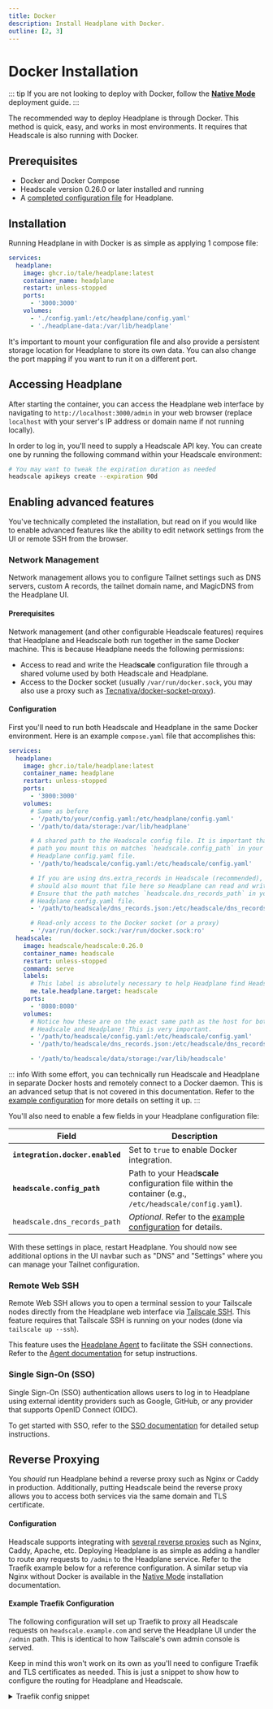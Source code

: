 ```yaml
---
title: Docker
description: Install Headplane with Docker.
outline: [2, 3]
---
```


# Docker Installation
::: tip
If you are not looking to deploy with Docker, follow the
[**Native Mode**](./native-mode.md) deployment guide.
:::

The recommended way to deploy Headplane is through Docker. This method is quick,
easy, and works in most environments. It requires that Headscale is also running
with Docker.

## Prerequisites
- Docker and Docker Compose
- Headscale version 0.26.0 or later installed and running
- A [completed configuration file](/index.md#configuration) for Headplane. 


## Installation
Running Headplane in with Docker is as simple as applying 1 compose file:
```yaml
services:
  headplane:
    image: ghcr.io/tale/headplane:latest
    container_name: headplane
    restart: unless-stopped
    ports:
      - '3000:3000'
    volumes:
      - './config.yaml:/etc/headplane/config.yaml'
      - './headplane-data:/var/lib/headplane'
```

It's important to mount your configuration file and also provide a persistent
storage location for Headplane to store its own data. You can also change the
port mapping if you want to run it on a different port.

## Accessing Headplane

After starting the container, you can access the Headplane web interface by
navigating to `http://localhost:3000/admin` in your web browser (replace
`localhost` with your server's IP address or domain name if not running locally).

In order to log in, you'll need to supply a Headscale API key. You can create
one by running the following command within your Headscale environment:

```bash
# You may want to tweak the expiration duration as needed
headscale apikeys create --expiration 90d
```

## Enabling advanced features

You've technically completed the installation, but read on if you would like
to enable advanced features like the ability to edit network settings from the
UI or remote SSH from the browser.

### Network Management

Network management allows you to configure Tailnet settings such as DNS servers,
custom A records, the tailnet domain name, and MagicDNS from the Headplane UI.

#### Prerequisites
Network management (and other configurable Headscale features) requires that
Headplane and Headscale both run together in the same Docker machine. This is
because Headplane needs the following permissions:

- Access to read and write the Head**scale** configuration file through a shared
volume used by both Headscale and Headplane.
- Access to the Docker socket (usually `/var/run/docker.sock`, you may also use
a proxy such as [Tecnativa/docker-socket-proxy](https://github.com/Tecnativa/docker-socket-proxy)).

#### Configuration

First you'll need to run both Headscale and Headplane in the same Docker
environment. Here is an example `compose.yaml` file that accomplishes this:

```yaml
services:
  headplane:
    image: ghcr.io/tale/headplane:latest
    container_name: headplane
    restart: unless-stopped
    ports:
      - '3000:3000'
    volumes:
      # Same as before
      - '/path/to/your/config.yaml:/etc/headplane/config.yaml'
      - '/path/to/data/storage:/var/lib/headplane'

      # A shared path to the Headscale config file. It is important that the
      # path you mount this on matches `headscale.config_path` in your
      # Headplane config.yaml file.
      - '/path/to/headscale/config.yaml:/etc/headscale/config.yaml'

      # If you are using dns.extra_records in Headscale (recommended), you
      # should also mount that file here so Headplane can read and write it.
      # Ensure that the path matches `headscale.dns_records_path` in your
      # Headplane config.yaml file.
      - '/path/to/headscale/dns_records.json:/etc/headscale/dns_records.json'

      # Read-only access to the Docker socket (or a proxy)
      - '/var/run/docker.sock:/var/run/docker.sock:ro'
  headscale:
    image: headscale/headscale:0.26.0
    container_name: headscale
    restart: unless-stopped
    command: serve
    labels:
      # This label is absolutely necessary to help Headplane find Headscale.
      me.tale.headplane.target: headscale
    ports:
      - '8080:8080'
    volumes:
      # Notice how these are on the exact same path as the host for both
      # Headscale and Headplane! This is very important.
      - '/path/to/headscale/config.yaml:/etc/headscale/config.yaml'
      - '/path/to/headscale/dns_records.json:/etc/headscale/dns_records.json'

      - '/path/to/headscale/data/storage:/var/lib/headscale'
```

::: info
With some effort, you can technically run Headscale and Headplane in separate
Docker hosts and remotely connect to a Docker daemon. This is an advanced setup
that is not covered in this documentation. Refer to the
[example configuration](https://github.com/tale/headplane/blob/main/config.example.yaml)
for more details on setting it up.
:::

You'll also need to enable a few fields in your Headplane configuration file:

| Field               | Description                                            |
|---------------------|--------------------------------------------------------|
| **`integration.docker.enabled`** | Set to `true` to enable Docker integration. |
| **`headscale.config_path`** | Path to your Head**scale** configuration file within the container (e.g., `/etc/headscale/config.yaml`). |
| `headscale.dns_records_path` | *Optional*. Refer to the [example configuration](https://github.com/tale/headplane/blob/main/config.example.yaml) for details. |

With these settings in place, restart Headplane. You should now see additional
options in the UI navbar such as "DNS" and "Settings" where you can manage your
Tailnet configuration.

### Remote Web SSH

Remote Web SSH allows you to open a terminal session to your Tailscale nodes
directly from the Headplane web interface via
[Tailscale SSH](https://tailscale.com/kb/1193/tailscale-ssh). This feature
requires that Tailscale SSH is running on your nodes (done via
`tailscale up --ssh`).

This feature uses the [Headplane Agent](../features/agent.md) to facilitate the
SSH connections. Refer to the [Agent documentation](../features/agent.md) for
setup instructions.

### Single Sign-On (SSO)

Single Sign-On (SSO) authentication allows users to log in to Headplane using
external identity providers such as Google, GitHub, or any provider that
supports OpenID Connect (OIDC).

To get started with SSO, refer to the [SSO documentation](../features/sso.md)
for detailed setup instructions.


## Reverse Proxying

You *should* run Headplane behind a reverse proxy such as Nginx or Caddy in
production. Additionally, putting Headscale beind the reverse proxy allows
you to access both services via the same domain and TLS certificate.

#### Configuration

Headscale supports integrating with
[several reverse proxies](https://headscale.net/stable/ref/integration/reverse-proxy/)
such as Nginx, Caddy, Apache, etc. Deploying Headplane is as simple as adding
a handler to route any requests to `/admin` to the Headplane service. Refer
to the Traefik example below for a reference configuration. A similar setup via
Nginx without Docker is available in the
[Native Mode](./native-mode.md#reverse-proxying) installation documentation.

#### Example Traefik Configuration

The following configuration will set up Traefik to proxy all Headscale requests
on `headscale.example.com` and serve the Headplane UI under the `/admin` path.
This is identical to how Tailscale's own admin console is served.

Keep in mind this won't work on its own as you'll need to configure Traefik
and TLS certificates as needed. This is just a snippet to show how to configure
the routing for Headplane and Headscale.

<details>
<summary>Traefik config snippet</summary>

```yaml
services:
  # Same as before
  headplane:
    image: ghcr.io/tale/headplane:latest
    container_name: headplane
    restart: unless-stopped
    ports:
      - '3000:3000'
    volumes:
      - '/path/to/your/config.yaml:/etc/headplane/config.yaml'
      - '/path/to/data/storage:/var/lib/headplane'
      - '/path/to/headscale/config.yaml:/etc/headscale/config.yaml'
      - '/path/to/headscale/dns_records.json:/etc/headscale/dns_records.json'
      - '/var/run/docker.sock:/var/run/docker.sock:ro'
    labels:
      # Expose the admin UI at /admin
      - 'traefik.enable=true'
      - 'traefik.http.routers.headplane.rule=Host(`headscale.example.com`) && PathPrefix(`/admin`)'
      - 'traefik.http.routers.headplane.entrypoints=websecure'
      - 'traefik.http.routers.headplane.tls=true'
  headscale:
    image: headscale/headscale:0.26.0
    container_name: headscale
    restart: unless-stopped
    command: serve
    ports:
      - '8080:8080'
    volumes:
      - '/path/to/headscale/config.yaml:/etc/headscale/config.yaml'
      - '/path/to/headscale/dns_records.json:/etc/headscale/dns_records.json'
      - '/path/to/headscale/data/storage:/var/lib/headscale'
    labels:
      - 'me.tale.headplane.target=headscale'

      # Traefik labels to expose Headscale at headscale.example.com
      - 'traefik.enable=true'
      - 'traefik.http.routers.headscale.rule=Host(`headscale.example.com`)'
      - 'traefik.http.routers.headscale.entrypoints=websecure'
      - 'traefik.http.routers.headscale.tls=true'

      # This middleware is essential to ensuring Headplane works correctly
      - 'traefik.http.routers.headscale.middlewares=cors'
      - 'traefik.http.middlewares.cors.headers.accesscontrolallowheaders=*'
      - 'traefik.http.middlewares.cors.headers.accesscontrolallowmethods=GET,POST,PUT'
      - 'traefik.http.middlewares.cors.headers.accesscontrolalloworiginlist=https://headscale.example.com'
      - 'traefik.http.middlewares.cors.headers.accesscontrolmaxage=100'
      - 'traefik.http.middlewares.cors.headers.addvaryheader=true'

      # If you would optionally like to automatically redirect / to /admin
      - 'traefik.http.routers.rewrite.rule=Host(`headscale.example.com`) && Path(`/`)'
      - 'traefik.http.routers.rewrite.service=headscale'
      - 'traefik.http.routers.rewrite.middlewares=rewrite'
      - 'traefik.http.middlewares.rewrite.addprefix.prefix=/admin'

  traefik:
    image: traefik:v3.0
    container_name: traefik
    restart: unless-stopped
    ports:
      - '80:80'
      - '443:443'
    volumes:
      # Example volumes/setup, please configure Traefik as needed
      - '/var/run/docker.sock:/var/run/docker.sock:ro'
      - '/path/to/certs/storage:/certs'
```
</details>

